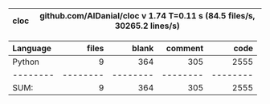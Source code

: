 cloc|github.com/AlDanial/cloc v 1.74  T=0.11 s (84.5 files/s, 30265.2 lines/s)
--- | ---

Language|files|blank|comment|code
:-------|-------:|-------:|-------:|-------:
Python|9|364|305|2555
--------|--------|--------|--------|--------
SUM:|9|364|305|2555
